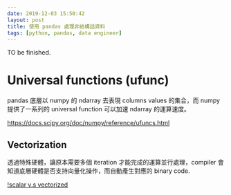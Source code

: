 ```yaml
---
date: 2019-12-03 15:50:42
layout: post
title: 使用 pandas 處理非結構話資料
tags: [python, pandas, data engineer]
---
```


TO be finished.
<!--more-->

# Universal functions (ufunc)

pandas 底層以 numpy 的 ndarray 去表現 columns values 的集合，而 numpy 提供了一系列的 universal
function 可以加速 ndarray 的運算速度。

https://docs.scipy.org/doc/numpy/reference/ufuncs.html


## Vectorization

透過特殊硬體，讓原本需要多個 iteration 才能完成的運算並行處理，compiler
會知道底層硬體是否支持向量化操作，而自動產生對應的 binary code.

[!scalar v.s vectorized](https://lappweb.in2p3.fr/~paubert/ASTERICS_HPC/images/vectorization.png)
